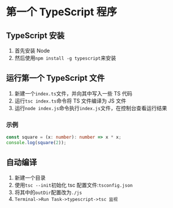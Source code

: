 # 第一个 TypeScript 程序

## TypeScript 安装

1. 首先安装 Node
2. 然后使用`npm install -g typescript`来安装

## 运行第一个 TypeScript 文件

1. 新建一个`index.ts`文件，并向其中写入一些 TS 代码
2. 运行`tsc index.ts`命令将 TS 文件编译为 JS 文件
3. 运行`node index.js`命令执行`index.js`文件，在控制台查看运行结果

### 示例

```ts
const square = (x: number): number => x * x;
console.log(square(2));
```

## 自动编译

1. 新建一个目录
2. 使用`tsc --init`初始化 tsc 配置文件:`tsconfig.json`
3. 将其中的`outDir`配置改为`./js`
4. `Terminal->Run Task->typescript->tsc 监视`
